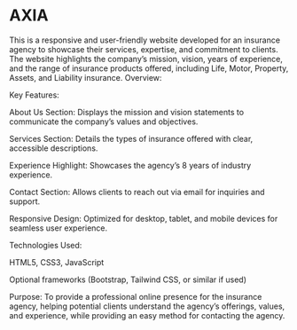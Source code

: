 # AXIA
This is a responsive and user-friendly website developed for an insurance agency to showcase their services, expertise, and commitment to clients. The website highlights the company’s mission, vision, years of experience, and the range of insurance products offered, including Life, Motor, Property, Assets, and Liability insurance.
Overview:

Key Features:

About Us Section: Displays the mission and vision statements to communicate the company’s values and objectives.

Services Section: Details the types of insurance offered with clear, accessible descriptions.

Experience Highlight: Showcases the agency’s 8 years of industry experience.

Contact Section: Allows clients to reach out via email for inquiries and support.

Responsive Design: Optimized for desktop, tablet, and mobile devices for seamless user experience.

Technologies Used:

HTML5, CSS3, JavaScript

Optional frameworks (Bootstrap, Tailwind CSS, or similar if used)

Purpose:
To provide a professional online presence for the insurance agency, helping potential clients understand the agency’s offerings, values, and experience, while providing an easy method for contacting the agency.

